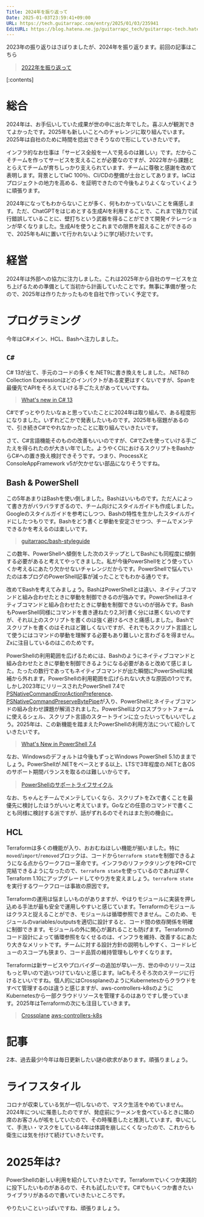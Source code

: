 ```yaml
---
Title: 2024年を振り返って
Date: 2025-01-03T23:59:41+09:00
URL: https://tech.guitarrapc.com/entry/2025/01/03/235941
EditURL: https://blog.hatena.ne.jp/guitarrapc_tech/guitarrapc-tech.hatenablog.com/atom/entry/6802418398317142283
---
```


2023年の振り返りはさぼりましたが、2024年を振り返ります。前回の記事はこちら

> [2022年を振り返って](https://tech.guitarrapc.com/entry/2022/12/31/233012)

[:contents]

# 総合

2024年は、お手伝いしていた成果が世の中に出た年でした。喜ぶ人が観測できてよかったです。2025年も新しいことへのチャレンジに取り組んでいます。2025年は自社のために時間を捻出できそうなので形にしていきたいです。

インフラ的なお仕事は「サービス全般を一人で見るのは難しい」です。だからこそチームを作ってサービスを支えることが必要なのですが、2022年から課題ととらえてチームが育ちしっかり支えられています、チームに尊敬と感謝を改めて表明します。背景としてIaC 100％、CI/CDの整備が土台としてあります。IaCはプロジェクトの地力を高める、を証明できたので今後もよりよくなっていくように頑張ります。

2024年になってもわからないことが多く、何もわかっていないことを痛感します。ただ、ChatGPTをはじめとする生成AIを利用することで、これまで独力で試行錯誤していることに、壁打ちという武器を得ることができて開発イテレーションが早くなりました。生成AIを使うとこれまでの限界を超えることができるので、2025年もAIに置いて行かれないように学び続けたいです。

# 経営

2024年は外部への協力に注力しました。これは2025年から自社のサービスを立ち上げるための準備として当初から計画していたことです。無事に準備が整ったので、2025年は作りたかったものを自社で作っていく予定です。

# プログラミング

今年はC#メイン、HCL、Bashへ注力しました。

## `C#`

C# 13が出て、手元のコードの多くを.NET9に書き換えをしました。.NET8のCollection Expressionほどのインパクトがある変更はすくないですが、Spanを最優先でAPIをそろえていける手ごたえがあっていいですね。

> [What's new in C# 13](https://learn.microsoft.com/en-us/dotnet/csharp/whats-new/csharp-13)

C#でずっとやりたいなぁと思っていたことに2024年は取り組んで、ある程度形になりました。いずれどこかで発表したいものです。2025年も宿題があるので、引き続きC#でやれなかったことに取り組んでいきたいです。

さて、C#言語機能そのものの改善もいいのですが、C#でZxを使っていける手ごたえを得られたのが大きい年でした。ようやくCIにおけるスクリプトをBashからC#への置き換え検討できそうです。つまり、ProcessXとConsoleAppFramework v5が欠かせない部品になりそうですね。

## Bash & PowerShell

この5年あまりはBashを使い倒しました。Bashはいいものです。ただ人によって書き方がバラバラすぎるので、チーム向けにスタイルガイドも作成しました。Googleのスタイルガイドを参考にしつつ、Bashの特性を生かしたスタイルガイドにしたつもりです。Bashをどう書くと挙動を安定させつつ、チームでメンテできるかを考えるのは楽しいです。

> [guitarrapc/bash-styleguide](https://github.com/guitarrapc/bash-styleguide)

この数年、PowerShellへ傾倒をした次のステップとしてBashにも同程度に傾倒する必要があると考えてやってきました。私が今後PowerShellをどう使っていくか考えるにあたり欠かせないチャレンジだからです。PowerShellで悩んでいたのは本ブログのPowerShell記事が減ったことでもわかる通りです。

改めてBashを考えてみましょう。BashはPowerShellとは違い、ネイティブコマンドと組み合わせたときに挙動を制御できるのが強みです。PowerShellはネイティブコマンドと組み合わせたときに挙動を制御できないのが弱みです。BashもPowerShell同様にコマンドを書き連ねたり2,3行書く分には悪くないのですが、それ以上のスクリプトを書くのは強く避けるべきと痛感しました。Bashでスクリプトを書くのはそれほど難しくないですが、それでもスクリプト言語として使うにはコマンドの挙動を理解する必要もあり難しいと言わざるを得ません。Zxに注目しているのはこのためです。

PowerShellの利用範囲を広げるためには、Bashのようにネイティブコマンドと組み合わせたときに挙動を制御できるようになる必要があると改めて感じました。たったの数行であってもネイティブコマンドが出た瞬間にPowerShellは候補から外れます。PowerShellの利用範囲を広げられない大きな原因の1つです。しかし2023年にリリースされたPowerShell 7.4で[PSNativeCommandErrorActionPreference](https://github.com/PowerShell/PowerShell/issues/20034)、[PSNativeCommandPreserveBytePipe](https://github.com/PowerShell/PowerShell/issues/19876)が入り、PowerShellとネイティブコマンドの組み合わせ課題が解消されました。PowerShellはクロスプラットフォームに使えるシェル、スクリプト言語のスタートラインに立ったいってもいいでしょう。2025年は、この新機能を踏まえたPowerShellの利用方法について紹介していきたいです。

> [What's New in PowerShell 7.4](https://learn.microsoft.com/en-us/powershell/scripting/whats-new/what-s-new-in-powershell-74?view=powershell-7.4)

なお、Windowsのデフォルトは今後もずっとWindows PowerShell 5.1のままでしょう。PowerShellが.NETをベースとする以上、LTSで3年程度の.NETと各OSのサポート期間バランスを取るのは難しいからです。

> [PowerShellのサポートライフサイクル](https://learn.microsoft.com/ja-jp/powershell/scripting/install/powershell-support-lifecycle?view=powershell-7.4)

なお、ちゃんとチームでメンテしていくなら、スクリプトをZxで書くことを最優先に検討したほうがいいと考えています。Goなどの任意のコマンドで書くことも同様に検討する派ですが、話がずれるのでそれはまた別の機会に。

## HCL

Terraformは多くの機能が入り、おおむねほしい機能が揃いました。特に`moved`/`import`/`removed`ブロックは、コードから`terraform state`を制御できるようになる点からワークフロー革命です。インフラのリファクタリングをPR+CIで完結できるようになったので、`terraform state`を使っているのであれば早くTerraform 1.10にアップグレードしてやり方を変えましょう。`terraform state`を実行するワークフローは事故の原因です。

Terraformの運用は悩ましいものがありますが、やはりモジュールに実装を押し込める手法が最も安全で運用しやすいと感じています。Terraformのモジュールはクラスと捉えることができ、モジュールは循環参照できません。このため、モジュールのvariables/outputsを適切に設計すると、コード間の依存関係を明確に制御できます。モジュールの外に関心が漏れることも防げます。Terraformのコード設計によって循環参照をなくせるのは、インフラを維持、改善するにあたり大きなメリットです。チームに対する設計方針の説明もしやすく、コードレビューのスコープも狭まり、コード品質の維持管理もしやすくなります。

Terraformは新サービスやプロバイダーの追加が早い一方、世の中のリリースはもっと早いので追いつけていないと感じます。IaCもそろそろ次のステージに行けるといいですね。個人的にはCrossplaneのようにKubernetesからクラウドをすべて管理するのは違うと感じますが、aws-controllers-k8sのようにKubernetesから一部クラウドリソースを管理するのはありですし使っています。2025年はTerraformの次にも注目していきます。

> [Crossplane](https://github.com/crossplane/crossplane)
> [aws-controllers-k8s](https://github.com/aws-controllers-k8s)

# 記事

2本、過去最少!今年は毎日更新したい謎の欲求があります。頑張りましょう。

# ライフスタイル

コロナが収束している気が一切しないので、マスク生活をやめていません。2024年についに罹患したのですが、発症前にラーメンを食べているときに隣の席のお客さんが咳をしていたので、その時罹患したと推測しています。幸いにして、手洗い・マスクをしている4年は体調を崩しにくくなったので、これからも衛生には気を付けて続けていきたいです。

# 2025年は?

PowerShellの新しい利用を紹介していきたいです。Terraformでいくつか実践的に投下したいものがあるので、それも試したいです。C#でもいくつか書きたいライブラリがあるので書いていきたいところです。

やりたいこといっぱいですね、頑張りましょう。
